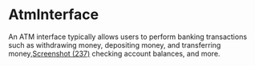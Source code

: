 # AtmInterface
An ATM interface typically allows users to perform banking transactions such as withdrawing money, depositing money, and transferring money,[Screenshot (237)](https://github.com/Rutujaasabe/AtmInterface/assets/97525707/9fb9b6e3-d173-4379-a8bd-8ef5c1eb277d)
checking account balances, and more.
